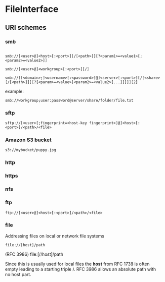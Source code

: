 # FileInterface

## URI schemes

### smb

```http

smb://[<user>@]<host>[:<port>][/[<path>]][?<param1>=<value1>[;
<param2>=<value2>]]

smb://[<user>@]<workgroup>[:<port>][/]

smb://[[<domain>;]<username>[:<password>]@]<server>[:<port>][/[<share>[/[<path>]]][?[<param>=<value>[<param2>=<value2>[...]]]]][2]
```

example:

```http
smb://workgroup;user:password@server/share/folder/file.txt 
```

### sftp

```http
sftp://[<user>[;fingerprint=<host-key fingerprint>]@]<host>[:<port>]/<path>/<file>
```

### Amazon S3 bucket

```http
s3://mybucket/puppy.jpg
```

### http

### https

### nfs

### ftp

```http
ftp://[<user>@]<host>[:<port>]/<path>/<file>
```

### file

Addressing files on local or network file systems

```http
file://[host]/path
```

(RFC 3986) file:[//host]/path

Since this is usually used for local files the **host** from RFC 1738 is often empty leading to a starting triple /. RFC 3986 allows an absolute path with no host part.
